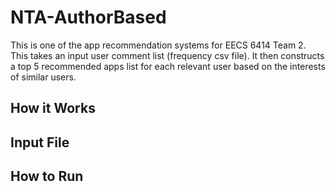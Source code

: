 # NTA-AuthorBased

This is one of the app recommendation systems for EECS 6414 Team 2.
This takes an input user comment list (frequency csv file).
It then constructs a top 5 recommended apps list for each relevant user based on the interests of similar users.

## How it Works



## Input File



## How to Run